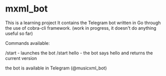 # mxml_bot

This is a learning project
It contains the Telegram bot written in Go through the use of cobra-cli framework.
(work in progress, it doesn't do anything useful so far)

Commands available:

/start - launches the bot
/start hello - the bot says hello and returns the current version

the bot is available in Telegram (@musicxml_bot)
